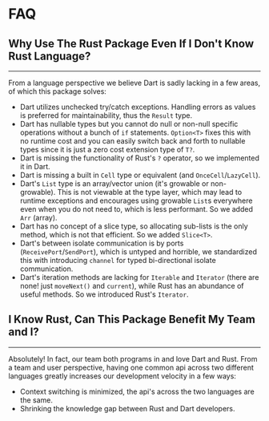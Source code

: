 # FAQ

## Why Use The Rust Package Even If I Don't Know Rust Language?
***
From a language perspective we believe Dart is sadly lacking in a few areas, of which this package solves:

* Dart utilizes unchecked try/catch exceptions. Handling errors as values is preferred for maintainability, thus the `Result` type.
* Dart has nullable types but you cannot do null or non-null specific operations without a bunch of `if` statements. `Option<T>` fixes this with no runtime cost and you can easily switch back and forth to nullable types since it is just a zero cost extension type of `T?`.
* Dart is missing the functionality of Rust's `?` operator, so we implemented it in Dart.
* Dart is missing a built in `Cell` type or equivalent (and `OnceCell`/`LazyCell`).
* Dart's `List` type is an array/vector union (it's growable or non-growable). This is not viewable at the type layer, which may lead to runtime exceptions and encourages using growable `List`s everywhere even when you do not need to, which is less performant. So we added `Arr` (array).
* Dart has no concept of a slice type, so allocating sub-lists is the only method, which is not that efficient. So we added `Slice<T>`.
* Dart's between isolate communication is by ports (`ReceivePort`/`SendPort`), which is untyped and horrible, we standardized this with introducing `channel` for typed bi-directional isolate communication.
* Dart's iteration methods are lacking for `Iterable` and `Iterator` (there are none! just `moveNext()` and `current`), while Rust has an abundance of useful methods. So we introduced Rust's `Iterator`.

## I Know Rust, Can This Package Benefit My Team and I?
***
Absolutely! In fact, our team both programs in and love Dart and Rust. From a team and user perspective, having one common api across two different languages greatly increases our development velocity in a few ways:

* Context switching is minimized, the api's across the two languages are the same.
* Shrinking the knowledge gap between Rust and Dart developers.